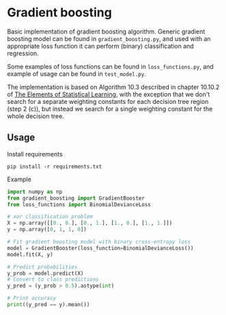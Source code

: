# Gradient boosting
Basic implementation of gradient boosting algorithm.
Generic gradient boosting model can be found in `gradient_boosting.py`, and used with an appropriate 
loss function it can perform (binary) classification and regression. 

Some examples of loss functions can be found in `loss_functions.py`, and example of usage can be found in `test_model.py`.

The implementation is based on Algorithm 10.3 described in chapter 10.10.2 of [The Elements of
Statistical Learning](https://web.stanford.edu/~hastie/ElemStatLearn/), with the exception that we don't search 
for a separate weighting constants for each decision tree region (step 2 (c)), but instead we search for a single 
weighting constant for the whole decision tree.

## Usage
Install requirements
```
pip install -r requirements.txt
```

Example
```python
import numpy as np
from gradient_boosting import GradientBooster
from loss_functions import BinomialDevianceLoss

# xor classification problem
X = np.array([[0., 0.], [0., 1.], [1., 0.], [1., 1.]])
y = np.array([0, 1, 1, 0])

# Fit gradient boosting model with binary cross-entropy loss
model = GradientBooster(loss_function=BinomialDevianceLoss())
model.fit(X, y)

# Predict probabilities
y_prob = model.predict(X)
# Convert to class predictions
y_pred = (y_prob > 0.5).astype(int)

# Print accuracy
print((y_pred == y).mean())
```

